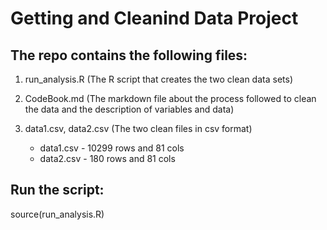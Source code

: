 Getting and Cleanind Data Project
========================================================

The repo contains the following files:
--------------------------------------

1. run_analysis.R (The R script that creates the two clean data sets)
2. CodeBook.md (The markdown file about the process followed to clean the data and the description of variables and data)
3. data1.csv, data2.csv (The two clean files in csv format) 
    
    * data1.csv - 10299 rows and 81 cols
    * data2.csv - 180 rows and 81 cols


Run the script:
---------------

source(run_analysis.R)
